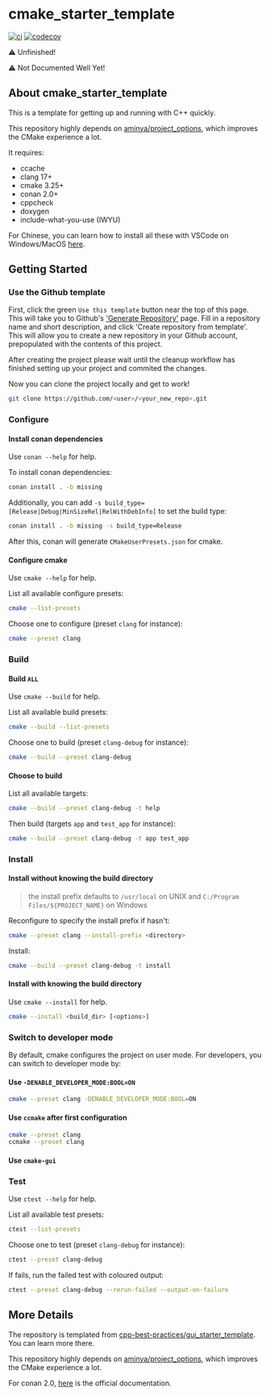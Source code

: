 # cmake_starter_template

[![ci](https://github.com/FeignClaims/cmake_starter_template/actions/workflows/ci.yml/badge.svg)](https://github.com/FeignClaims/cmake_starter_template/actions/workflows/ci.yml)
[![codecov](https://codecov.io/gh/FeignClaims/cmake_starter_template/graph/badge.svg?token=BQEOMHO4P6)](https://codecov.io/gh/FeignClaims/cmake_starter_template)

:warning: Unfinished!

:warning: Not Documented Well Yet!

## About cmake_starter_template

This is a template for getting up and running with C++ quickly.

This repository highly depends on [aminya/project_options](https://github.com/aminya/project_options), which improves the CMake experience a lot.

It requires:

- ccache
- clang 17+
- cmake 3.25+
- conan 2.0+
- cppcheck
- doxygen
- include-what-you-use (IWYU)

For Chinese, you can learn how to install all these with VSCode on Windows/MacOS [here](https://windowsmacos-vscode-c-llvm-clang-clangd-lldb.readthedocs.io/).

## Getting Started

### Use the Github template

First, click the green `Use this template` button near the top of this page.
This will take you to Github's ['Generate Repository'](https://github.com/FeignClaims/cmake_starter_template/generate) page.
Fill in a repository name and short description, and click 'Create repository from template'.
This will allow you to create a new repository in your Github account,
prepopulated with the contents of this project.

After creating the project please wait until the cleanup workflow has finished
setting up your project and commited the changes.

Now you can clone the project locally and get to work!

```bash
git clone https://github.com/<user>/<your_new_repo>.git
```

### Configure

#### Install conan dependencies

Use `conan --help` for help.

To install conan dependencies:

```bash
conan install . -b missing
```

Additionally, you can add `-s build_type=[Release|Debug|MinSizeRel|RelWithDebInfo]` to set the build type:

```bash
conan install . -b missing -s build_type=Release
```

After this, conan will generate `CMakeUserPresets.json` for cmake.

#### Configure cmake

Use `cmake --help` for help.

List all available configure presets:

```bash
cmake --list-presets
```

Choose one to configure (preset `clang` for instance):

```bash
cmake --preset clang
```

### Build

#### Build `ALL`

Use `cmake --build` for help.

List all available build presets:

```bash
cmake --build --list-presets
```

Choose one to build (preset `clang-debug` for instance):

```bash
cmake --build --preset clang-debug
```

#### Choose to build

List all available targets:

```bash
cmake --build --preset clang-debug -t help
```

Then build (targets `app` and `test_app` for instance):

```bash
cmake --build --preset clang-debug -t app test_app
```

### Install

#### Install without knowing the build directory

> the install prefix defaults to `/usr/local` on UNIX and `C:/Program Files/${PROJECT_NAME}` on Windows

Reconfigure to specify the install prefix if hasn't:

```bash
cmake --preset clang --install-prefix <directory>
```

Install:

```bash
cmake --build --preset clang-debug -t install
```

#### Install with knowing the build directory

Use `cmake --install` for help.

```bash
cmake --install <build_dir> [<options>]
```

### Switch to developer mode

By default, cmake configures the project on user mode. For developers, you can switch to developer mode by:

#### Use `-DENABLE_DEVELOPER_MODE:BOOL=ON`

```bash
cmake --preset clang -DENABLE_DEVELOPER_MODE:BOOL=ON
```

#### Use `ccmake` after first configuration

```bash
cmake --preset clang
ccmake --preset clang
```

#### Use `cmake-gui`

### Test

Use `ctest --help` for help.

List all available test presets:

```bash
ctest --list-presets
```

Choose one to test (preset `clang-debug` for instance):

```bash
ctest --preset clang-debug
```

If fails, run the failed test with coloured output:

```bash
ctest --preset clang-debug --rerun-failed --output-on-failure
```

## More Details

The repository is templated from [cpp-best-practices/gui_starter_template](https://github.com/cpp-best-practices/gui_starter_template). You can learn more there.

This repository highly depends on [aminya/project_options](https://github.com/aminya/project_options), which improves the CMake experience a lot.

For conan 2.0, [here](https://docs.conan.io/2.0/index.html) is the official documentation.
